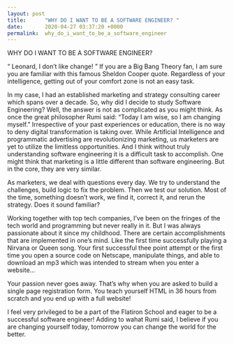 ```yaml
---
layout: post
title:      "WHY DO I WANT TO BE A SOFTWARE ENGINEER? "
date:       2020-04-27 03:37:20 +0000
permalink:  why_do_i_want_to_be_a_software_engineer
---
```


WHY DO I WANT TO BE A SOFTWARE ENGINEER? 

“ Leonard, I don’t like change! ” 
 If you are a Big Bang Theory fan,  I am sure you are familiar with this famous Sheldon Cooper quote. Regardless of your intelligence, getting out of your comfort zone is not an easy task.

 In my case, I had an established marketing and strategy consulting career which spans over a decade. So, why did I decide to study Software Engineering? Well, the answer is not as complicated as you might think. As once the  great philosopher  Rumi  said: “Today I am wise, so I am changing myself.”  Irrespective of your past experiences or education, there is no way to deny digital transformation is taking over. While Artificial Intelligence and programmatic advertising are revolutionizing marketing, us marketers are yet to utilize the limitless opportunities. And I think without truly understanding software engineering it is a difficult task to accomplish. One might think that marketing is a little different than software engineering. But in the core, they are very similar.  

As marketers, we deal with questions every day. We try to understand the challenges, build logic to fix the problem. Then we test our solution. Most of the time, something doesn’t work, we find it,  correct it, and rerun the strategy. Does it sound familiar? 


Working together with top tech companies, I’ve been on the fringes of the tech world and programming but never really in it. But I was always passionate about it since my childhood. There are certain accomplishments that are implemented in one’s mind. Like the first time successfully playing a Nirvana or Queen song. Your first successful thee point attempt or the first time you open a source code on  Netscape, manipulate things, and able to download an mp3 which was intended to stream when you enter a website… 

Your passion never goes away. That’s why when you are asked to build a single page registration form.  You teach yourself HTML in 36 hours from scratch and you end up with a full website! 


I feel very privileged to be a part of the Flatiron School and eager to be a successful software engineer! Adding to wahat Rumi said, I believe if you are changing yourself today, tomorrow you can change the world for the better. 























